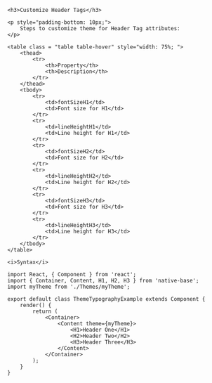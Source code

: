 <div class="section" id="themeTypography">

    <h3>Customize Header Tags</h3>

    <p style="padding-bottom: 10px;">
        Steps to customize theme for Header Tag attributes:
    </p>

    <table class = "table table-hover" style="width: 75%; ">
        <thead>
            <tr>
                <th>Property</th>
                <th>Description</th>
            </tr>
        </thead>
        <tbody>
            <tr>
                <td>fontSizeH1</td>
                <td>Font size for H1</td>
            </tr>
            <tr>
                <td>lineHeightH1</td>
                <td>Line height for H1</td>
            </tr>
            <tr>
                <td>fontSizeH2</td>
                <td>Font size for H2</td>
            </tr>
            <tr>
                <td>lineHeightH2</td>
                <td>Line height for H2</td>
            </tr>
            <tr>
                <td>fontSizeH3</td>
                <td>Font size for H3</td>
            </tr>
            <tr>
                <td>lineHeightH3</td>
                <td>Line height for H3</td>
            </tr>
        </tbody>
    </table>

    <i>Syntax</i>
<pre class="line-numbers"><code class="language-jsx">import React, { Component } from 'react';
import { Container, Content, H1, H2, H3 } from 'native-base';
import myTheme from './Themes/myTheme';
​
export default class ThemeTypographyExample extends Component {
    render() {
        return (
            &lt;Container>
                &lt;Content theme={myTheme}>
                    &lt;H1>Header One&lt;/H1>
                    &lt;H2>Header Two&lt;/H2>
                    &lt;H3>Header Three&lt;/H3>
                &lt;/Content>
            &lt;/Container>
        );
    }
}</code></pre><br />

</div>
